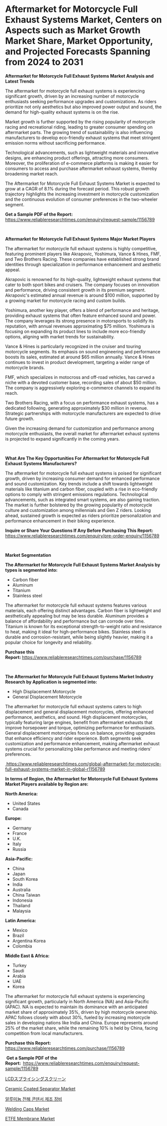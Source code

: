 <p><h1>Aftermarket for Motorcycle Full Exhaust Systems Market, Centers on Aspects such as Market Growth Market Share, Market Opportunity, and Projected Forecasts Spanning from 2024 to 2031</h1></p><p><strong>Aftermarket for Motorcycle Full Exhaust Systems Market Analysis and Latest Trends</strong></p>
<p><p>The aftermarket for motorcycle full exhaust systems is experiencing significant growth, driven by an increasing number of motorcycle enthusiasts seeking performance upgrades and customizations. As riders prioritize not only aesthetics but also improved power output and sound, the demand for high-quality exhaust systems is on the rise. </p><p>Market growth is further supported by the rising popularity of motorcycle racing and recreational riding, leading to greater consumer spending on aftermarket parts. The growing trend of sustainability is also influencing manufacturers to develop eco-friendly exhaust systems that meet stringent emission norms without sacrificing performance.</p><p>Technological advancements, such as lightweight materials and innovative designs, are enhancing product offerings, attracting more consumers. Moreover, the proliferation of e-commerce platforms is making it easier for consumers to access and purchase aftermarket exhaust systems, thereby broadening market reach.</p><p>The Aftermarket for Motorcycle Full Exhaust Systems Market is expected to grow at a CAGR of 8.1% during the forecast period. This robust growth trajectory highlights the increasing investment in motorcycle customization and the continuous evolution of consumer preferences in the two-wheeler segment.</p></p>
<p><strong>Get a Sample PDF of the Report:&nbsp;</strong> <a href="https://www.reliableresearchtimes.com/enquiry/request-sample/1156789">https://www.reliableresearchtimes.com/enquiry/request-sample/1156789</a></p>
<p>&nbsp;</p>
<p><strong>Aftermarket for Motorcycle Full Exhaust Systems Major Market Players</strong></p>
<p><p>The aftermarket for motorcycle full exhaust systems is highly competitive, featuring prominent players like Akrapovic, Yoshimura, Vance & Hines, FMF, and Two Brothers Racing. These companies have established strong brand identities through specialization in performance enhancement and aesthetic appeal.</p><p>Akrapovic is renowned for its high-quality, lightweight exhaust systems that cater to both sport bikes and cruisers. The company focuses on innovation and performance, driving consistent growth in its premium segment. Akrapovic's estimated annual revenue is around $100 million, supported by a growing market for motorcycle racing and custom builds.</p><p>Yoshimura, another key player, offers a blend of performance and heritage, providing exhaust systems that often feature enhanced sound and power. The company leverages its strong presence in motorsports to solidify its reputation, with annual revenues approximating $75 million. Yoshimura is focusing on expanding its product lines to include more eco-friendly options, aligning with market trends for sustainability.</p><p>Vance & Hines is particularly recognized in the cruiser and touring motorcycle segments. Its emphasis on sound engineering and performance boosts its sales, estimated at around $65 million annually. Vance & Hines continues to invest in product development, targeting a wider range of motorcycle brands.</p><p>FMF, which specializes in motocross and off-road vehicles, has carved a niche with a devoted customer base, recording sales of about $50 million. The company is aggressively exploring e-commerce channels to expand its reach.</p><p>Two Brothers Racing, with a focus on performance exhaust systems, has a dedicated following, generating approximately $30 million in revenue. Strategic partnerships with motorcycle manufacturers are expected to drive future growth.</p><p>Given the increasing demand for customization and performance among motorcycle enthusiasts, the overall market for aftermarket exhaust systems is projected to expand significantly in the coming years.</p></p>
<p>&nbsp;</p>
<p><strong>What Are The Key Opportunities For Aftermarket for Motorcycle Full Exhaust Systems Manufacturers?</strong></p>
<p><p>The aftermarket for motorcycle full exhaust systems is poised for significant growth, driven by increasing consumer demand for enhanced performance and sound customization. Key trends include a shift towards lightweight materials like titanium and carbon fiber, coupled with a rise in eco-friendly options to comply with stringent emissions regulations. Technological advancements, such as integrated smart systems, are also gaining traction. The market is further bolstered by the growing popularity of motorcycle culture and customization among millennials and Gen Z riders. Looking ahead, sustained growth is expected as riders prioritize personalization and performance enhancement in their biking experience.</p></p>
<p><strong>Inquire or Share Your Questions If Any Before Purchasing This Report:</strong> <a href="https://www.reliableresearchtimes.com/enquiry/pre-order-enquiry/1156789">https://www.reliableresearchtimes.com/enquiry/pre-order-enquiry/1156789</a></p>
<p>&nbsp;</p>
<p><strong>Market Segmentation</strong></p>
<p><strong>The Aftermarket for Motorcycle Full Exhaust Systems Market Analysis by types is segmented into:</strong></p>
<p><ul><li>Carbon fiber</li><li>Aluminum</li><li>Titanium</li><li>Stainless steel</li></ul></p>
<p><p>The aftermarket for motorcycle full exhaust systems features various materials, each offering distinct advantages. Carbon fiber is lightweight and aesthetically appealing but may be less durable. Aluminum provides a balance of affordability and performance but can corrode over time. Titanium is known for its exceptional strength-to-weight ratio and resistance to heat, making it ideal for high-performance bikes. Stainless steel is durable and corrosion-resistant, while being slightly heavier, making it a popular choice for longevity and reliability.</p></p>
<p><strong>Purchase this Report:&nbsp;</strong><a href="https://www.reliableresearchtimes.com/purchase/1156789">https://www.reliableresearchtimes.com/purchase/1156789</a></p>
<p>&nbsp;</p>
<p><strong>The Aftermarket for Motorcycle Full Exhaust Systems Market Industry Research by Application is segmented into:</strong></p>
<p><ul><li>High Displacement Motorcycle</li><li>General Displacement Motorcycle</li></ul></p>
<p><p>The aftermarket for motorcycle full exhaust systems caters to high displacement and general displacement motorcycles, offering enhanced performance, aesthetics, and sound. High displacement motorcycles, typically featuring large engines, benefit from aftermarket exhausts that improve horsepower and torque, optimizing performance for enthusiasts. General displacement motorcycles focus on balance, providing upgrades that enhance efficiency and rider experience. Both segments seek customization and performance enhancement, making aftermarket exhaust systems crucial for personalizing bike performance and meeting riders' preferences.</p></p>
<p><a href="https://www.reliableresearchtimes.com/global-aftermarket-for-motorcycle-full-exhaust-systems-market-in-global-r1156789">&nbsp;https://www.reliableresearchtimes.com/global-aftermarket-for-motorcycle-full-exhaust-systems-market-in-global-r1156789</a></p>
<p><strong>In terms of Region, the Aftermarket for Motorcycle Full Exhaust Systems Market Players available by Region are:</strong></p>
<p>
    <p> <strong> North America: </strong>
        <ul>
            <li>United States</li>
            <li>Canada</li>
        </ul>
        </p> 
    <p> <strong> Europe: </strong>
        <ul>
            <li>Germany</li>
            <li>France</li>
            <li>U.K.</li>
            <li>Italy</li>
            <li>Russia</li>
        </ul>
        </p> 
    <p> <strong> Asia-Pacific: </strong>
        <ul>
            <li>China</li>
            <li>Japan</li>
            <li>South Korea</li>
            <li>India</li>
            <li>Australia</li>
            <li>China Taiwan</li>
            <li>Indonesia</li>
            <li>Thailand</li>
            <li>Malaysia</li>
        </ul>
        </p> 
    <p> <strong> Latin America: </strong>
        <ul>
            <li>Mexico</li>
            <li>Brazil</li>
            <li>Argentina Korea</li>
            <li>Colombia</li>
        </ul>
        </p> 
    <p> <strong> Middle East & Africa: </strong>
        <ul>
            <li>Turkey</li>
            <li>Saudi</li>
            <li>Arabia</li>
            <li>UAE</li>
            <li>Korea</li>
        </ul>
    </p>
    </p>
<p><p>The aftermarket for motorcycle full exhaust systems is experiencing significant growth, particularly in North America (NA) and Asia-Pacific (APAC). NA is expected to maintain its dominance with an anticipated market share of approximately 35%, driven by high motorcycle ownership. APAC follows closely with about 30%, fueled by increasing motorcycle sales in developing nations like India and China. Europe represents around 25% of the market share, while the remaining 10% is held by China, facing competition from local manufacturers.</p></p>
<p><strong>Purchase this Report: </strong><a href="https://www.reliableresearchtimes.com/purchase/1156789">https://www.reliableresearchtimes.com/purchase/1156789</a></p>
<p>&nbsp;<strong>Get a Sample PDF of the Report:&nbsp;&nbsp;</strong><a href="https://www.reliableresearchtimes.com/enquiry/request-sample/1156789">https://www.reliableresearchtimes.com/enquiry/request-sample/1156789</a></p>
<p><strong></strong></p>
<p><p><a href="https://medium.com/@mares423/lcd-splicing-screens-market-%E3%81%AF-%E3%82%B3%E3%82%B9%E3%83%88%E7%AE%A1%E7%90%86%E3%81%A8%E5%8A%B9%E7%8E%87%E5%90%91%E4%B8%8A%E3%82%92%E5%84%AA%E5%85%88%E3%81%97%E3%81%BE%E3%81%99-%E3%81%95%E3%82%89%E3%81%AB-%E5%A0%B1%E5%91%8A%E6%9B%B8%E3%81%AF%E5%B8%82%E5%A0%B4%E3%81%AE%E9%9C%80%E8%A6%81%E9%9D%A2%E3%81%A8%E4%BE%9B%E7%B5%A6%E9%9D%A2%E3%81%AE%E4%B8%A1%E6%96%B9%E3%82%92%E3%82%AB%E3%83%90%E3%83%BC%E3%81%97%E3%81%A6%E3%81%84%E3%81%BE%E3%81%99-lcd-splicing-9f5ba5eae339">LCDスプライシングスクリーン</a></p><p><a href="https://issuu.com/reportprime-2/docs/ceramic-coated-separator-market-siz_b5d71fb32d0eaa">Ceramic Coated Separator Market</a></p><p><a href="https://medium.com/@nathanbernier2023/aluminum-electrolytic-capacitor-manufacturing-equipment-market-%EC%9D%98-%EA%B8%80%EB%A1%9C%EB%B2%8C-%EC%8B%9C%EC%9E%A5-%EA%B0%9C%EC%9A%94%EB%8A%94-%EC%A0%84-%EC%84%B8%EA%B3%84-%EB%B0%8F-%EC%A3%BC%EC%9A%94-%EC%8B%9C%EC%9E%A5%EC%9D%98-%EC%82%B0%EC%97%85%EC%97%90-%EC%98%81%ED%96%A5%EC%9D%84-4d2203694d36">알루미늄 전해 콘덴서 제조 장비</a></p><p><a href="https://www.linkedin.com/pulse/comprehensive-analysis-global-welding-caps-market-growth-ohede?trackingId=rEfCMFUyR82ZMPIBM3BcpQ%3D%3D">Welding Caps Market</a></p><p><a href="https://issuu.com/reportprime-2/docs/etfe-membrane-market-size-2030.pptx_dc9c5ac332699b">ETFE Membrane Market</a></p></p>